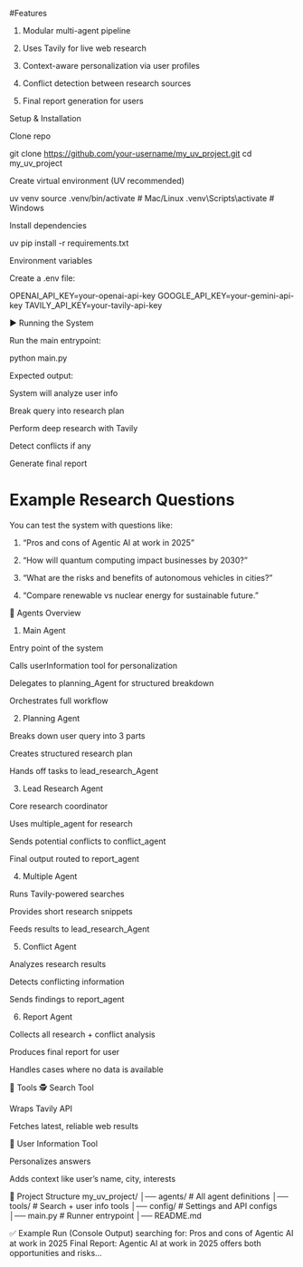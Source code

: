 #Features

1. Modular multi-agent pipeline

2. Uses Tavily for live web research

3. Context-aware personalization via user profiles

4. Conflict detection between research sources

5. Final report generation for users

Setup & Installation

Clone repo

git clone https://github.com/your-username/my_uv_project.git
cd my_uv_project


Create virtual environment (UV recommended)

uv venv
source .venv/bin/activate   # Mac/Linux
.venv\Scripts\activate      # Windows


Install dependencies

uv pip install -r requirements.txt


Environment variables

Create a .env file:

OPENAI_API_KEY=your-openai-api-key
GOOGLE_API_KEY=your-gemini-api-key
TAVILY_API_KEY=your-tavily-api-key

▶️ Running the System

Run the main entrypoint:

python main.py


Expected output:

System will analyze user info

Break query into research plan

Perform deep research with Tavily

Detect conflicts if any

Generate final report

# Example Research Questions

You can test the system with questions like:

1. “Pros and cons of Agentic AI at work in 2025”

2. “How will quantum computing impact businesses by 2030?”

3. “What are the risks and benefits of autonomous vehicles in cities?”

4. “Compare renewable vs nuclear energy for sustainable future.”

🤖 Agents Overview
1. Main Agent

Entry point of the system

Calls userInformation tool for personalization

Delegates to planning_Agent for structured breakdown

Orchestrates full workflow

2. Planning Agent

Breaks down user query into 3 parts

Creates structured research plan

Hands off tasks to lead_research_Agent

3. Lead Research Agent

Core research coordinator

Uses multiple_agent for research

Sends potential conflicts to conflict_agent

Final output routed to report_agent

4. Multiple Agent

Runs Tavily-powered searches

Provides short research snippets

Feeds results to lead_research_Agent

5. Conflict Agent

Analyzes research results

Detects conflicting information

Sends findings to report_agent

6. Report Agent

Collects all research + conflict analysis

Produces final report for user

Handles cases where no data is available

🔧 Tools
🕵️ Search Tool

Wraps Tavily API

Fetches latest, reliable web results

👤 User Information Tool

Personalizes answers

Adds context like user’s name, city, interests

📂 Project Structure
my_uv_project/
│── agents/        # All agent definitions
│── tools/         # Search + user info tools
│── config/        # Settings and API configs
│── main.py        # Runner entrypoint
│── README.md

✅ Example Run (Console Output)
searching for: Pros and cons of Agentic AI at work in 2025
Final Report:
Agentic AI at work in 2025 offers both opportunities and risks...